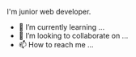  I'm junior web developer.
 
- 🌱 I’m currently learning ...
- 💞️ I’m looking to collaborate on ...
- 📫 How to reach me ...

<!---
rzaquliyev/rzaquliyev is a ✨ special ✨ repository because its `README.md` (this file) appears on your GitHub profile.
You can click the Preview link to take a look at your changes.
--->
